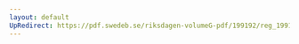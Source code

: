```yaml
---
layout: default
UpRedirect: https://pdf.swedeb.se/riksdagen-volumeG-pdf/199192/reg_199192/reg_199192_0559.pdf
---
```

